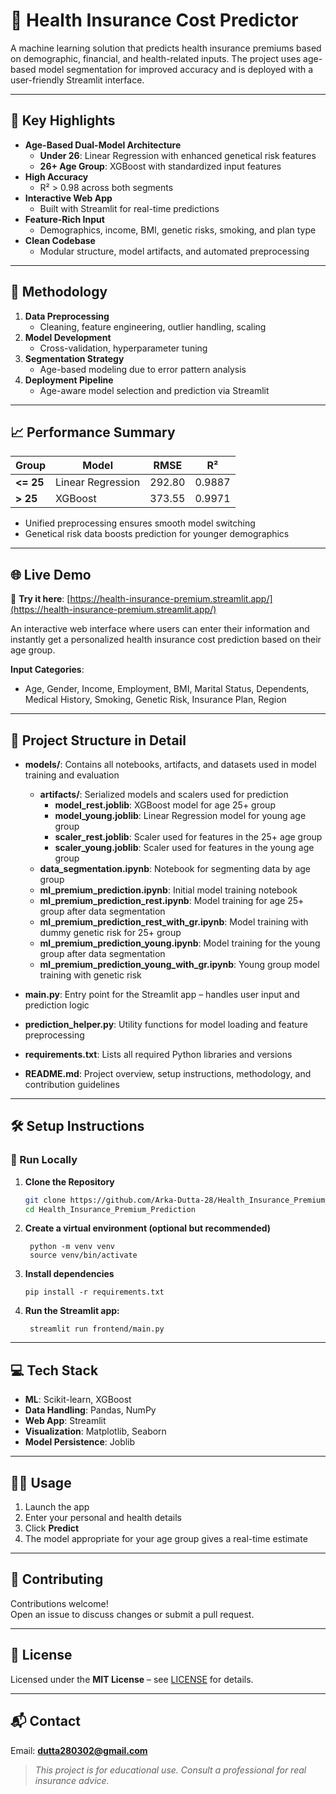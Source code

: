 # 🏥 Health Insurance Cost Predictor

A machine learning solution that predicts health insurance premiums based on demographic, financial, and health-related inputs. The project uses age-based model segmentation for improved accuracy and is deployed with a user-friendly Streamlit interface.

---

## 🚀 Key Highlights

- **Age-Based Dual-Model Architecture**  
  - **Under 26**: Linear Regression with enhanced genetical risk features  
  - **26+ Age Group**: XGBoost with standardized input features  
- **High Accuracy**  
  - R² > 0.98 across both segments  
- **Interactive Web App**  
  - Built with Streamlit for real-time predictions  
- **Feature-Rich Input**  
  - Demographics, income, BMI, genetic risks, smoking, and plan type  
- **Clean Codebase**  
  - Modular structure, model artifacts, and automated preprocessing

---

## 🧠 Methodology

1. **Data Preprocessing**  
   - Cleaning, feature engineering, outlier handling, scaling  
2. **Model Development**  
   - Cross-validation, hyperparameter tuning  
3. **Segmentation Strategy**  
   - Age-based modeling due to error pattern analysis  
4. **Deployment Pipeline**  
   - Age-aware model selection and prediction via Streamlit

---

## 📈 Performance Summary

| Group     | Model            | RMSE    | R²     |
|-----------|------------------|---------|--------|
| **<= 25** | Linear Regression| 292.80  | 0.9887 |
| **> 25**  | XGBoost          | 373.55  | 0.9971 |

- Unified preprocessing ensures smooth model switching  
- Genetical risk data boosts prediction for younger demographics

---

## 🌐 Live Demo

🔗 **Try it here**: [https://health-insurance-premium.streamlit.app/](https://health-insurance-premium.streamlit.app/)

An interactive web interface where users can enter their information and instantly get a personalized health insurance cost prediction based on their age group.

**Input Categories**:
- Age, Gender, Income, Employment, BMI, Marital Status, Dependents, Medical History, Smoking, Genetic Risk, Insurance Plan, Region

---

## 📁 Project Structure in Detail

- **models/**: Contains all notebooks, artifacts, and datasets used in model training and evaluation
  - **artifacts/**: Serialized models and scalers used for prediction  
    - **model_rest.joblib**: XGBoost model for age 25+ group  
    - **model_young.joblib**: Linear Regression model for young age group  
    - **scaler_rest.joblib**: Scaler used for features in the 25+ age group  
    - **scaler_young.joblib**: Scaler used for features in the young age group  
  - **data_segmentation.ipynb**: Notebook for segmenting data by age group  
  - **ml_premium_prediction.ipynb**: Initial model training notebook  
  - **ml_premium_prediction_rest.ipynb**: Model training for age 25+ group after data segmentation
  - **ml_premium_prediction_rest_with_gr.ipynb**: Model training with dummy genetic risk for 25+ group  
  - **ml_premium_prediction_young.ipynb**: Model training for the young group after data segmentation
  - **ml_premium_prediction_young_with_gr.ipynb**: Young group model training with genetic risk

- **main.py**: Entry point for the Streamlit app – handles user input and prediction logic  
- **prediction_helper.py**: Utility functions for model loading and feature preprocessing  
- **requirements.txt**: Lists all required Python libraries and versions  
- **README.md**: Project overview, setup instructions, methodology, and contribution guidelines  

---


## 🛠️ Setup Instructions

### 🔧 Run Locally

1. **Clone the Repository**  
   ```bash
   git clone https://github.com/Arka-Dutta-28/Health_Insurance_Premium_Prediction.git
   cd Health_Insurance_Premium_Prediction
   
2. **Create a virtual environment (optional but recommended)**   
   ```commandline
    python -m venv venv
    source venv/bin/activate
   ```

3. **Install dependencies**
    ```commandline
    pip install -r requirements.txt
    ```

4. **Run the Streamlit app:** 
   ```commandline
    streamlit run frontend/main.py
   ```
---

## 💻 Tech Stack

- **ML**: Scikit-learn, XGBoost  
- **Data Handling**: Pandas, NumPy  
- **Web App**: Streamlit  
- **Visualization**: Matplotlib, Seaborn  
- **Model Persistence**: Joblib  

---

## 🙋‍♂️ Usage

1. Launch the app 
2. Enter your personal and health details  
3. Click **Predict**  
4. The model appropriate for your age group gives a real-time estimate  

---

## 🤝 Contributing

Contributions welcome!  
Open an issue to discuss changes or submit a pull request.

---

## 📜 License

Licensed under the **MIT License** – see [LICENSE](LICENSE) for details.

---

## 📬 Contact

Email: **dutta280302@gmail.com**  
> *This project is for educational use. Consult a professional for real insurance advice.*
